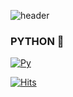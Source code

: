 

<!--
**whgmltn/whgmltn** is a ✨ _special_ ✨ repository because its `README.md` (this file) appears on your GitHub profile.

Here are some ideas to get you started:

- 🔭 I’m currently working on ...
- 🌱 I’m currently learning ...
- 👯 I’m looking to collaborate on ...
- 🤔 I’m looking for help with ...
- 💬 Ask me about ...
- 📫 How to reach me: ...
- 😄 Pronouns: ...
- ⚡ Fun fact: ...
-->
![header](https://capsule-render.vercel.app/api?type=waving&color=99c9f9&height=300&section=header&text=HEE💻CodeSketch&fontSize=70)
### PYTHON 💭
[![Py](https://img.shields.io/badge/Python-87CEFA?style=flat-square&logo=python&logoColor=#3776AB)](https://github.com/whgmltn/python)

[![Hits](https://hits.seeyoufarm.com/api/count/incr/badge.svg?url=https%3A%2F%2Fgithub.com%2Fwhgmltn%2Fwhgmltn&count_bg=%2378A2E3&title_bg=%233061B6&icon=&icon_color=%23E7E7E7&title=hits&edge_flat=false)](https://hits.seeyoufarm.com)
